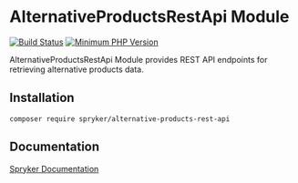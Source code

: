 # AlternativeProductsRestApi Module
[![Build Status](https://travis-ci.org/spryker/alternative-products-rest-api.svg)](https://travis-ci.org/spryker/alternative-products-rest-api)
[![Minimum PHP Version](https://img.shields.io/badge/php-%3E%3D%207.2-8892BF.svg)](https://php.net/)

AlternativeProductsRestApi Module provides REST API endpoints for retrieving alternative products data.

## Installation

```
composer require spryker/alternative-products-rest-api
```

## Documentation

[Spryker Documentation](https://academy.spryker.com/developing_with_spryker/module_guide/modules.html)
